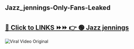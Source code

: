
 ## Jazz_jennings-Only-Fans-Leaked

# <h2><a href="https://clipsfans.com/Jazz_jennings&ref=git">🔗 Click to LINKS ⏩⏩ 👉 🟢 Jazz jennings </a></h2>

<a href="https://clipsfans.com/Jazz_jennings&ref=git" rel="nofollow" data-target="animated-image.originalLink"><img src="https://i.ibb.co.com/xMMVF88/686577567.gif" alt="Viral Video Original" style="max-width: 100%; display: inline-block;" data-target="animated-image.originalImage"></a>
